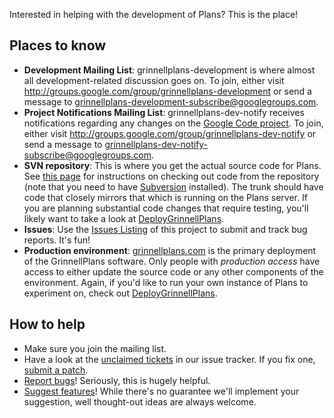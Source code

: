 Interested in helping with the development of Plans? This is the place!

## Places to know ##
  * **Development Mailing List**: grinnellplans-development is where almost all development-related discussion goes on. To join, either visit http://groups.google.com/group/grinnellplans-development or send a message to [grinnellplans-development-subscribe@googlegroups.com](mailto:grinnellplans-development-subscribe@googlegroups.com).
  * **Project Notifications Mailing List**: grinnellplans-dev-notify receives notifications regarding any changes on the [Google Code project](http://code.google.com/p/grinnellplans/). To join, either visit http://groups.google.com/group/grinnellplans-dev-notify or send a message to [grinnellplans-dev-notify-subscribe@googlegroups.com](mailto:grinnellplans-dev-notify-subscribe@googlegroups.com).
  * **SVN repository**: This is where you get the actual source code for Plans. See [this page](http://code.google.com/p/grinnellplans/source/checkout) for instructions on checking out code from the repository (note that you need to have [Subversion](http://subversion.tigris.org/) installed). The trunk should have code that closely mirrors that which is running on the Plans server. If you are planning substantial code changes that require testing, you'll likely want to take a look at [DeployGrinnellPlans](DeployGrinnellPlans.md).
  * **Issues**: Use the [Issues Listing](http://code.google.com/p/grinnellplans/issues/list) of this project to submit and track bug reports. It's fun!
  * **Production environment**: [grinnellplans.com](http://www.grinnellplans.com/) is the primary deployment of the GrinnellPlans software. Only people with _production access_ have access to either update the source code or any other components of the environment. Again, if you'd like to run your own instance of Plans to experiment on, check out [DeployGrinnellPlans](DeployGrinnellPlans.md).

## How to help ##
  * Make sure you join the mailing list.
  * Have a look at the [unclaimed tickets](http://code.google.com/p/grinnellplans/issues/list?can=2&q=-has%3Aowner) in our issue tracker. If you fix one, [submit a patch](ContributingCode.md).
  * [Report bugs](http://code.google.com/p/grinnellplans/issues/entry?template=User%20defect%20report)! Seriously, this is hugely helpful.
  * [Suggest features](http://code.google.com/p/grinnellplans/issues/entry?template=Feature%20suggestion)! While there's no guarantee we'll implement your suggestion, well thought-out ideas are always welcome.